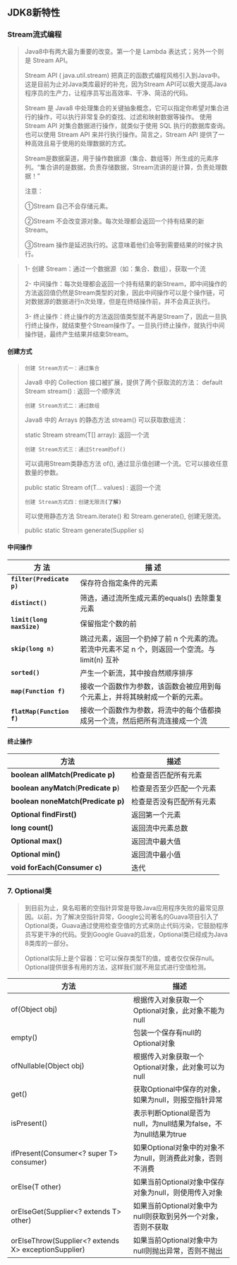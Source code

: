 ## JDK8新特性

### Stream流式编程

> Java8中有两大最为重要的改变。第一个是 Lambda 表达式；另外一个则是 Stream API。
>
> Stream API ( java.util.stream) 把真正的函数式编程风格引入到Java中。这是目前为止对Java类库最好的补充，因为Stream API可以极大提高Java程序员的生产力，让程序员写出高效率、干净、简洁的代码。
>
> Stream 是 Java8 中处理集合的关键抽象概念，它可以指定你希望对集合进行的操作，可以执行非常复杂的查找、过滤和映射数据等操作。 使用Stream API 对集合数据进行操作，就类似于使用 SQL 执行的数据库查询。也可以使用 Stream API 来并行执行操作。简言之，Stream API 提供了一种高效且易于使用的处理数据的方式。
>
> Stream是数据渠道，用于操作数据源（集合、数组等）所生成的元素序列。“集合讲的是数据，负责存储数据，Stream流讲的是计算，负责处理数据！”
>
> 注意：
>
> ①Stream 自己不会存储元素。
>
> ②Stream 不会改变源对象。每次处理都会返回一个持有结果的新Stream。
>
> ③Stream 操作是延迟执行的。这意味着他们会等到需要结果的时候才执行。

> 1- 创建 Stream：通过一个数据源（如：集合、数组），获取一个流
>
> 2- 中间操作：每次处理都会返回一个持有结果的新Stream，即中间操作的方法返回值仍然是Stream类型的对象，因此中间操作可以是个操作链，可对数据源的数据进行n次处理，但是在终结操作前，并不会真正执行。
>
> 3- 终止操作：终止操作的方法返回值类型就不再是Stream了，因此一旦执行终止操作，就结束整个Stream操作了。一旦执行终止操作，就执行中间操作链，最终产生结果并结束Stream。

####  创建方式

> `创建 Stream方式一：通过集合`
>
> Java8 中的 Collection 接口被扩展，提供了两个获取流的方法：
> default Stream<E> stream() : 返回一个顺序流
>
>
>
> `创建 Stream方式二：通过数组`
>
> Java8 中的 Arrays 的静态方法 stream() 可以获取数组流：
>
> static <T> Stream<T> stream(T[] array): 返回一个流
>
>
>
> `创建 Stream方式三：通过Stream的of()`
>
> 可以调用Stream类静态方法 of(), 通过显示值创建一个流。它可以接收任意数量的参数。
>
> public static<T> Stream<T> of(T... values) : 返回一个流
>
>
>
> `创建 Stream方式四：创建无限流`**`(了解)`**
>
> 可以使用静态方法 Stream.iterate() 和 Stream.generate(), 创建无限流。
>
> public static<T> Stream<T> generate(Supplier<T> s) 

####  中间操作

| **方  法**                | **描  述**                                                   |
| ------------------------- | ------------------------------------------------------------ |
| **`filter(Predicate p)`** | 保存符合指定条件的元素                                       |
| **`distinct()`**          | 筛选，通过流所生成元素的equals() 去除重复元素                |
| **`limit(long maxSize)`** | 保留指定个数的前                                             |
| **`skip(long n)`**        | 跳过元素，返回一个扔掉了前 n 个元素的流。若流中元素不足 n 个，则返回一个空流。与 limit(n) 互补 |
| **`sorted()`**            | 产生一个新流，其中按自然顺序排序                             |
| **`map(Function f)`**     | 接收一个函数作为参数，该函数会被应用到每个元素上，并将其映射成一个新的元素。 |
| **`flatMap(Function f)`** | 接收一个函数作为参数，将流中的每个值都换成另一个流，然后把所有流连接成一个流 |

#### 终止操作

| **方法**                                  | **描述**                 |
| ----------------------------------------- | ------------------------ |
| **boolean** **allMatch(Predicate p)**     | 检查是否匹配所有元素     |
| **boolean** **anyMatch**(**Predicate p**) | 检查是否至少匹配一个元素 |
| **boolean** **noneMatch(Predicate  p)**   | 检查是否没有匹配所有元素 |
| **Optional<T>** **findFirst()**           | 返回第一个元素           |
| **long** **count()**                      | 返回流中元素总数         |
| **Optional<T>** **max()**                 | 返回流中最大值           |
| **Optional<T>** **min()**                 | 返回流中最小值           |
| **void** **forEach(Consumer c)**          | 迭代                     |

### 7. Optional类

> 到目前为止，臭名昭著的空指针异常是导致Java应用程序失败的最常见原因。以前，为了解决空指针异常，Google公司著名的Guava项目引入了Optional类，Guava通过使用检查空值的方式来防止代码污染，它鼓励程序员写更干净的代码。受到Google Guava的启发，Optional类已经成为Java 8类库的一部分。
>
>    Optional实际上是个容器：它可以保存类型T的值，或者仅仅保存null。Optional提供很多有用的方法，这样我们就不用显式进行空值检测。

| 方法                                                 | 描述                                                         |
| ---------------------------------------------------- | ------------------------------------------------------------ |
| of(Object obj)                                       | 根据传入对象获取一个Optional对象，此对象不能为null           |
| empty()                                              | 包装一个保存有null的Optional对象                             |
| ofNullable(Object obj)                               | 根据传入对象获取一个Optional对象，此对象可以为null           |
| get()                                                | 获取Optional中保存的对象，如果为null，则报空指针异常         |
| isPresent()                                          | 表示判断Optional是否为null，为null结果为false，不为null结果为true |
| ifPresent(Consumer<? super T> consumer)              | 如果Optional对象中的对象不为null，则消费此对象，否则不消费   |
| orElse(T other)                                      | 如果当前Optional对象中保存对象为null，则使用传入对象         |
| orElseGet(Supplier<? extends T> other)               | 如果当前Optional对象中为null则获取到另外一个对象，否则不获取 |
| orElseThrow(Supplier<? extends X> exceptionSupplier) | 如果当前Optional对象中为null则抛出异常，否则不抛出           |

